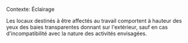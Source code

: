 Contexte: Éclairage

Les locaux destinés à être affectés au travail comportent à hauteur des yeux des baies transparentes donnant sur l'extérieur, sauf en cas d'incompatibilité avec la nature des activités envisagées.